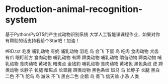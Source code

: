# Production-animal-recognition-system
基于Python/PyQT5的产生式动物识别系统
大学人工智能课课程作业，如果对你有帮助的话支持我给个Star吧！加油！

#RD.txt
毛发 哺乳动物
有奶 哺乳动物
羽毛 鸟
会飞 下蛋 鸟
吃肉 食肉动物
犬齿 有爪 眼盯前方 食肉动物
哺乳动物 有蹄 蹄类动物
哺乳动物 嚼刍动物 蹄类动物
哺乳动物 食肉动物 黄褐色 暗斑点 金钱豹
哺乳动物 食肉动物 黄褐色 黑色条纹 虎
蹄类动物 长脖子 长腿 暗斑点 长颈鹿
蹄类动物 黑色条纹 斑马
鸟 长脖子 长腿 黑白二色 不飞 鸵鸟
鸟 游泳 不飞 黑白二色 企鹅
鸟 善飞 信天翁
小汤 人类